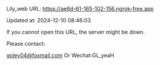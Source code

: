 Lily_web URL: https://ae6d-61-165-102-156.ngrok-free.app

Updated at: 2024-12-10 08:46:03

If you cannot open this URL, the server might be down.

Please contact: 

goley04@foxmail.com Or Wechat:GL_yeaH